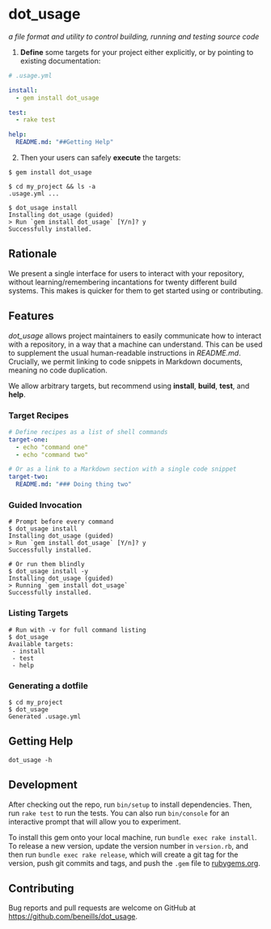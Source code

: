 # dot_usage

_a file format and utility to control building, running and testing source code_

1) __Define__ some targets for your project either explicitly, or by pointing to existing documentation:

```yaml
# .usage.yml

install:
  - gem install dot_usage

test:
  - rake test

help:
  README.md: "##Getting Help"
```

2) Then your users can safely __execute__ the targets:

```shell
$ gem install dot_usage

$ cd my_project && ls -a
.usage.yml ...

$ dot_usage install
Installing dot_usage (guided)
> Run `gem install dot_usage` [Y/n]? y
Successfully installed.
```

## Rationale

We present a single interface for users to interact with your repository, without learning/remembering incantations for twenty different build systems.  This makes is quicker for them to get started using or contributing.

## Features

*dot_usage* allows project maintainers to easily communicate how to interact with a repository, in a way that a machine can understand.  This can be used to supplement the usual human-readable instructions in _README.md_.  Crucially, we permit linking to code snippets in Markdown documents, meaning no code duplication.

We allow arbitrary targets, but recommend using __install__, __build__, __test__, and __help__.

### Target Recipes
```yaml
# Define recipes as a list of shell commands
target-one:
  - echo "command one"
  - echo "command two"

# Or as a link to a Markdown section with a single code snippet
target-two:
  README.md: "### Doing thing two"
```

### Guided Invocation
```shell
# Prompt before every command
$ dot_usage install
Installing dot_usage (guided)
> Run `gem install dot_usage` [Y/n]? y
Successfully installed.

# Or run them blindly
$ dot_usage install -y
Installing dot_usage (guided)
> Running `gem install dot_usage`
Successfully installed.
```

### Listing Targets
```
# Run with -v for full command listing
$ dot_usage
Available targets:
 - install
 - test
 - help
```

### Generating a dotfile
```
$ cd my_project
$ dot_usage
Generated .usage.yml
```

## Getting Help

```shell
dot_usage -h
```

## Development

After checking out the repo, run `bin/setup` to install dependencies. Then, run `rake test` to run the tests. You can also run `bin/console` for an interactive prompt that will allow you to experiment.

To install this gem onto your local machine, run `bundle exec rake install`. To release a new version, update the version number in `version.rb`, and then run `bundle exec rake release`, which will create a git tag for the version, push git commits and tags, and push the `.gem` file to [rubygems.org](https://rubygems.org).

## Contributing

Bug reports and pull requests are welcome on GitHub at https://github.com/beneills/dot_usage.

